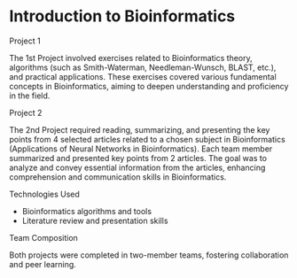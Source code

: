 # Introduction to Bioinformatics

Project 1

The 1st Project involved exercises related to Bioinformatics theory, algorithms (such as Smith-Waterman, Needleman-Wunsch, BLAST, etc.), and practical applications. 
These exercises covered various fundamental concepts in Bioinformatics, aiming to deepen understanding and proficiency in the field.

Project 2

The 2nd Project required reading, summarizing, and presenting the key points from 4 selected articles related to a chosen subject in Bioinformatics (Applications of Neural Networks in Bioinformatics). 
Εach team member summarized and presented key points from 2 articles.
The goal was to analyze and convey essential information from the articles, enhancing comprehension and communication skills in Bioinformatics. 


Technologies Used

* Bioinformatics algorithms and tools
* Literature review and presentation skills

Team Composition

Both projects were completed in two-member teams, fostering collaboration and peer learning.




